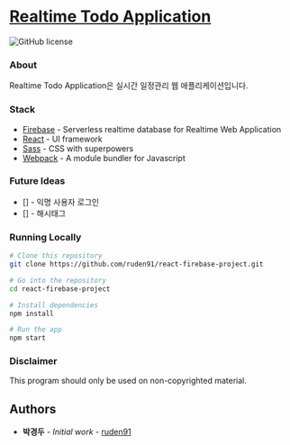 # [Realtime Todo Application](https://todoapp-131c9.firebaseapp.com)
![GitHub license](https://img.shields.io/badge/`-blue.svg)

### About

Realtime Todo Application은 실시간 일정관리 웹 애플리케이션입니다.

### Stack
  - [Firebase](https://firebase.google.com/) - Serverless realtime database for Realtime Web Application
  - [React](https://github.com/facebook/react) - UI framework
  - [Sass](https://github.com/sass/sass) - CSS with superpowers
  - [Webpack](https://webpack.js.org/) - A module bundler for Javascript

### Future Ideas
  - [] - 익명 사용자 로그인
  - [] - 해시태그

### Running Locally

```bash
# Clone this repository
git clone https://github.com/ruden91/react-firebase-project.git

# Go into the repository
cd react-firebase-project

# Install dependencies
npm install

# Run the app
npm start
```

### Disclaimer
This program should only be used on non-copyrighted material.

## Authors

* **박경두** - *Initial work* - [ruden91](https://github.com/ruden91)


